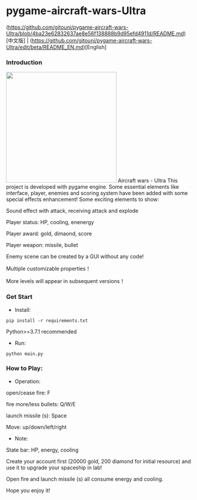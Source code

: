 
# pygame-aircraft-wars-Ultra
(https://github.com/gitouni/pygame-aircraft-wars-Ultra/blob/4ba23e62832637ae8e56f138888b9d95efd4911d/README.md)[中文版] | (https://github.com/gitouni/pygame-aircraft-wars-Ultra/edit/beta/README_EN.md)[English]
### Introduction
<img src="https://github.com/gitouni/pygame-aircraft-wars-Ultra/blob/a777c40a73c9d66d4d67f5e8e8d95e7cd44297b7/screenshots/ex1.jpg" width="300px">
Aircraft wars - Ultra This project is developed with pygame engine. Some essential elements like interface, player, enemies and scoring system have been added with some special effects enhancement! Some exciting elements to show:

Sound effect with attack, receiving attack and explode

Player status: HP, cooling, enenergy

Player award: gold, dimaond, score

Player weapon: missile, bullet

Enemy scene can be created by a GUI without any code!

Multiple customizable properties！

More levels will appear in subsequent versions！
### Get Start
* Install:

`pip install -r requirements.txt`

Python>=3.7.1 recommended
* Run:

`python main.py`

### How to Play:
* Operation:

open/cease fire: F

fire more/less bullets: Q/W/E

launch missile (s): Space

Move: up/down/left/right
* Note:

State bar: HP, energy, cooling

Create your account first (20000 gold, 200 diamond for initial resource) and use it to upgrade your spaceship in lab!

Open fire and launch missile (s) all consume energy and cooling.

Hope you enjoy it!
